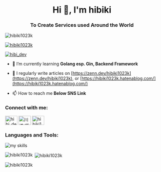 <h1 align="center">Hi 👋, I'm hibiki</h1>
<h3 align="center">To Create Services used Around the World</h3>

<p align="left"> <img src="https://komarev.com/ghpvc/?username=hibiki1023k&label=Profile%20views&color=0e75b6&style=flat" alt="hibiki1023k" /> </p>

<p align="left"> <a href="https://github.com/ryo-ma/github-profile-trophy"><img src="https://github-profile-trophy.vercel.app/?username=hibiki1023k" alt="hibiki1023k" /></a> </p>

<p align="left"> <a href="https://twitter.com/hibi_dev" target="blank"><img src="https://img.shields.io/twitter/follow/hibi_dev?logo=twitter&style=for-the-badge" alt="hibi_dev" /></a> </p>

- 🌱 I’m currently learning **Golang esp. Gin, Backend Framework**

- 📝 I regularly write articles on [https://zenn.dev/hibiki1023k](https://zenn.dev/hibiki1023k), or [https://hibiki1023k.hatenablog.com/](https://hibiki1023k.hatenablog.com/)

- 📫 How to reach me **Below SNS Link**

<h3 align="left">Connect with me:</h3>
<p align="left">
<a href="https://twitter.com/hibi_dev" target="blank"><img align="center" src="https://raw.githubusercontent.com/rahuldkjain/github-profile-readme-generator/master/src/images/icons/Social/twitter.svg" alt="hibi_dev" height="30" width="40" /></a>
<a href="https://www.facebook.com/profile.php?id=61552600957604" target="blank"><img align="center" src="https://raw.githubusercontent.com/rahuldkjain/github-profile-readme-generator/master/src/images/icons/Social/facebook.svg" alt="川橋 響生" height="30" width="40" /></a>
<a href="https://www.leetcode.com/hibiki1023k" target="blank"><img align="center" src="https://raw.githubusercontent.com/rahuldkjain/github-profile-readme-generator/master/src/images/icons/Social/leet-code.svg" alt="hibiki1023k" height="30" width="40" /></a>
</p>

<h3 align="left">Languages and Tools:</h3>
<img alt="my skills" src="https://skillicons.dev/icons?theme=light&perline=8&i=git,github,ts,js,react,vite,nextjs,tailwind,ruby,rails,golang,postgres,mysql,python,opencv,figma" />

<p><img align="left" src="https://github-readme-stats.vercel.app/api/top-langs?username=hibiki1023k&show_icons=true&locale=en&layout=compact" alt="hibiki1023k" /></p>

<p>&nbsp;<img align="center" src="https://github-readme-stats.vercel.app/api?username=hibiki1023k&show_icons=true&locale=en" alt="hibiki1023k" /></p>

<p><img align="center" src="https://github-readme-streak-stats.herokuapp.com/?user=hibiki1023k&" alt="hibiki1023k" /></p>
